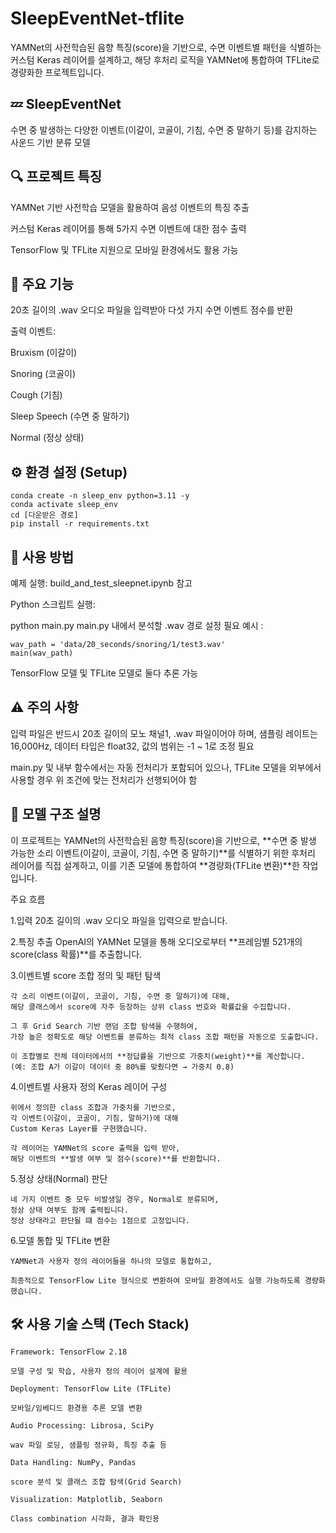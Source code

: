 # SleepEventNet-tflite
YAMNet의 사전학습된 음향 특징(score)을 기반으로, 수면 이벤트별 패턴을 식별하는 커스텀 Keras 레이어를 설계하고, 해당 후처리 로직을 YAMNet에 통합하여 TFLite로 경량화한 프로젝트입니다.

## 💤 SleepEventNet
수면 중 발생하는 다양한 이벤트(이갈이, 코골이, 기침, 수면 중 말하기 등)를 감지하는 사운드 기반 분류 모델

## 🔍 프로젝트 특징
YAMNet 기반 사전학습 모델을 활용하여 음성 이벤트의 특징 추출

커스텀 Keras 레이어를 통해 5가지 수면 이벤트에 대한 점수 출력

TensorFlow 및 TFLite 지원으로 모바일 환경에서도 활용 가능

## 🎯 주요 기능
20초 길이의 .wav 오디오 파일을 입력받아 다섯 가지 수면 이벤트 점수를 반환

출력 이벤트:

Bruxism (이갈이)

Snoring (코골이)

Cough (기침)

Sleep Speech (수면 중 말하기)

Normal (정상 상태)

## ⚙️ 환경 설정 (Setup)

```
conda create -n sleep_env python=3.11 -y
conda activate sleep_env
cd [다운받은 경로]
pip install -r requirements.txt
```

## 🔧 사용 방법
예제 실행: build_and_test_sleepnet.ipynb 참고

Python 스크립트 실행:

python main.py
main.py 내에서 분석할 .wav 경로 설정 필요
예시 :
```
wav_path = 'data/20_seconds/snoring/1/test3.wav'
main(wav_path)
```
TensorFlow 모델 및 TFLite 모델로 둘다 추론 가능

## ⚠️ 주의 사항
입력 파일은 반드시 20초 길이의 모노 채널1, .wav 파일이어야 하며,
샘플링 레이트는 16,000Hz, 데이터 타입은 float32, 값의 범위는 -1 ~ 1로 조정 필요

main.py 및 내부 함수에서는 자동 전처리가 포함되어 있으나,
TFLite 모델을 외부에서 사용할 경우 위 조건에 맞는 전처리가 선행되어야 함

## 📐 모델 구조 설명

이 프로젝트는 YAMNet의 사전학습된 음향 특징(score)을 기반으로, **수면 중 발생 가능한 소리 이벤트(이갈이, 코골이, 기침, 수면 중 말하기)**를 식별하기 위한 후처리 레이어를 직접 설계하고, 이를 기존 모델에 통합하여 **경량화(TFLite 변환)**한 작업입니다.

주요 흐름

1.입력
    20초 길이의 .wav 오디오 파일을 입력으로 받습니다.

2.특징 추출
    OpenAI의 YAMNet 모델을 통해 오디오로부터 **프레임별 521개의 score(class 확률)**를 추출합니다.

3.이벤트별 score 조합 정의 및 패턴 탐색

    각 소리 이벤트(이갈이, 코골이, 기침, 수면 중 말하기)에 대해,
    해당 클래스에서 score에 자주 등장하는 상위 class 번호와 확률값을 수집합니다.

    그 후 Grid Search 기반 랜덤 조합 탐색을 수행하여,
    가장 높은 정확도로 해당 이벤트를 분류하는 최적 class 조합 패턴을 자동으로 도출합니다.

    이 조합별로 전체 데이터에서의 **정답률을 기반으로 가중치(weight)**를 계산합니다.
    (예: 조합 A가 이갈이 데이터 중 80%를 맞췄다면 → 가중치 0.8)

4.이벤트별 사용자 정의 Keras 레이어 구성

    위에서 정의한 class 조합과 가중치를 기반으로,
    각 이벤트(이갈이, 코골이, 기침, 말하기)에 대해
    Custom Keras Layer를 구현했습니다.

    각 레이어는 YAMNet의 score 출력을 입력 받아,
    해당 이벤트의 **발생 여부 및 점수(score)**를 반환합니다.

5.정상 상태(Normal) 판단

    네 가지 이벤트 중 모두 비발생일 경우, Normal로 분류되며,
    정상 상태 여부도 함께 출력됩니다.
    정상 상태라고 판단될 떄 점수는 1점으로 고정입니다.

6.모델 통합 및 TFLite 변환

    YAMNet과 사용자 정의 레이어들을 하나의 모델로 통합하고,

    최종적으로 TensorFlow Lite 형식으로 변환하여 모바일 환경에서도 실행 가능하도록 경량화했습니다.


## 🛠 사용 기술 스택 (Tech Stack)
    Framework: TensorFlow 2.18

    모델 구성 및 학습, 사용자 정의 레이어 설계에 활용

    Deployment: TensorFlow Lite (TFLite)

    모바일/임베디드 환경용 추론 모델 변환

    Audio Processing: Librosa, SciPy

    wav 파일 로딩, 샘플링 정규화, 특징 추출 등

    Data Handling: NumPy, Pandas

    score 분석 및 클래스 조합 탐색(Grid Search)

    Visualization: Matplotlib, Seaborn

    Class combination 시각화, 결과 확인용
